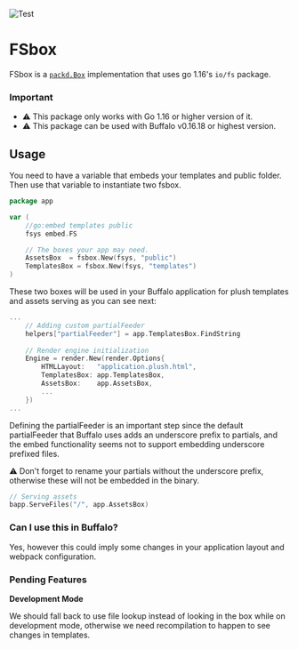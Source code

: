 ![Test](https://github.com/paganotoni/fsbox/workflows/Test/badge.svg)

# FSbox

FSbox is a [`packd.Box`](https://github.com/gobuffalo/packd) implementation that uses go 1.16's `io/fs` package.

### Important

- ⚠️ This package only works with Go 1.16 or higher version of it.
- ⚠️ This package can be used with Buffalo v0.16.18 or highest version.
## Usage

You need to have a variable that embeds your templates and public folder. Then use that variable to instantiate two fsbox.

```go
package app

var (
    //go:embed templates public
    fsys embed.FS

    // The boxes your app may need.
    AssetsBox  = fsbox.New(fsys, "public")
    TemplatesBox = fsbox.New(fsys, "templates")
)
```

These two boxes will be used in your Buffalo application for plush templates and assets serving as you can see next:

```go
...
    // Adding custom partialFeeder
    helpers["partialFeeder"] = app.TemplatesBox.FindString
    
    // Render engine initialization
    Engine = render.New(render.Options{
		HTMLLayout:   "application.plush.html",
		TemplatesBox: app.TemplatesBox,
		AssetsBox:    app.AssetsBox,
		...
	})
...
```

Defining the partialFeeder is an important step since the default partialFeeder that Buffalo uses adds an underscore prefix to partials, and the embed functionality seems not to support embedding underscore prefixed files.

⚠️ Don't forget to rename your partials without the underscore prefix, otherwise these will not be embedded in the binary.


```go
// Serving assets
bapp.ServeFiles("/", app.AssetsBox)
```
### Can I use this in Buffalo?

Yes, however this could imply some changes in your application layout and webpack configuration.

### Pending Features

**Development Mode**

 We should fall back to use file lookup instead of looking in the box while on development mode, otherwise we need recompilation to happen to see changes in templates.
